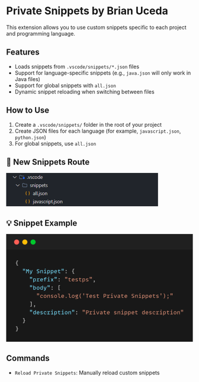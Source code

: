 # Private Snippets by Brian Uceda

This extension allows you to use custom snippets specific to each project and programming language.

## Features

- Loads snippets from `.vscode/snippets/*.json` files
- Support for language-specific snippets (e.g., `java.json` will only work in Java files)
- Support for global snippets with `all.json`
- Dynamic snippet reloading when switching between files

## How to Use

1. Create a `.vscode/snippets/` folder in the root of your project
2. Create JSON files for each language (for example, `javascript.json`, `python.json`)
3. For global snippets, use `all.json`

## 📁 New Snippets Route

![New Snippets Route](https://github.com/brianuceda/private-snippets/blob/main/images/path.png?raw=true)

## 💡 Snippet Example

![Snippet Example](https://github.com/brianuceda/private-snippets/blob/main/images/example-snippet.png?raw=true)

## Commands

- `Reload Private Snippets`: Manually reload custom snippets
